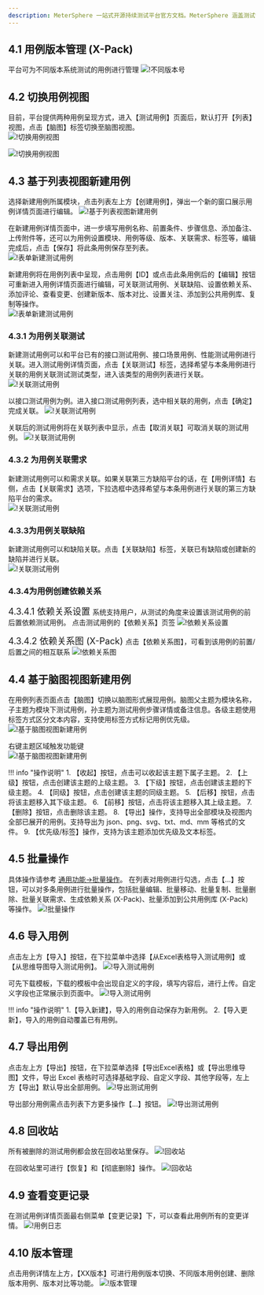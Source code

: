 ```yaml
---
description: MeterSphere 一站式开源持续测试平台官方文档。MeterSphere 涵盖测试管理、接口测试、UI 测试和性能测试等功能，全面兼容 JMeter、Selenium 等主流开源标准，有效助力开发和测试团队充分利用云弹性进行高度可 扩展的自动化测试，加速高质量的软件交付。
---
```


## 4.1 用例版本管理 (X-Pack)
平台可为不同版本系统测试的用例进行管理
![!不同版本号](../../../img/track/不同版本号.png)

## 4.2 切换用例视图
目前，平台提供两种用例呈现方式，进入【测试用例】页面后，默认打开【列表】视图，点击【脑图】标签切换至脑图视图。<br>
![!切换用例视图](../../../img/track/用例列表视图.png)

![!切换用例视图](../../../img/track/用例脑图视图.png)

## 4.3 基于列表视图新建用例
选择新建用例所属模块，点击列表左上方【创建用例】，弹出一个新的窗口展示用例详情页面进行编辑。
![!基于列表视图新建用例](../../../img/track/新建测试用例.png)

在新建用例详情页面中，进一步填写用例名称、前置条件、步骤信息、添加备注、上传附件等，还可以为用例设置模块、用例等级、版本、关联需求、标签等，编辑完成后，点击【保存】将此条用例保存至列表。<br>
![!表单新建测试用例](../../../img/track/编辑新用例详情.png)

新建用例将在用例列表中呈现，点击用例【ID】或点击此条用例后的【编辑】按钮可重新进入用例详情页面进行编辑，可关联测试用例、关联缺陷、设置依赖关系、添加评论、查看变更、创建新版本、版本对比、设置关注、添加到公共用例库、复制等操作。<br>
![!表单新建测试用例](../../../img/track/新建用例展示.png)

### 4.3.1 为用例关联测试
新建测试用例可以和平台已有的接口测试用例、接口场景用例、性能测试用例进行关联。进入测试用例详情页面，点击【关联测试】标签，选择希望与本条用例进行关联的用例关联测试测试类型，进入该类型的用例列表进行关联。<br>
![!关联测试用例](../../../img/track/用例关联测试.png)

以接口测试用例为例。进入接口测试用例列表，选中相关联的用例，点击【确定】完成关联。
![!关联测试用例](../../../img/track/用例关联接口测试用例.png)

关联后的测试用例将在关联列表中显示，点击【取消关联】可取消关联的测试用例。
![!关联测试用例](../../../img/track/用例取消关联测试用例.png)

### 4.3.2 为用例关联需求
新建测试用例可以和需求关联。如果关联第三方缺陷平台的话，在【用例详情】右侧，点击【关联需求】选项，下拉选框中选择希望与本条用例进行关联的第三方缺陷平台的需求。<br>
![!关联测试用例](../../../img/track/用例关联需求.png)

### 4.3.3为用例关联缺陷
新建测试用例可以和缺陷关联。点击【关联缺陷】标签，关联已有缺陷或创建新的缺陷并进行关联。<br>
![!关联测试用例](../../../img/track/用例关联缺陷.png)

### 4.3.4为用例创建依赖关系
<font size=4> 4.3.4.1 依赖关系设置 </font>
系统支持用户，从测试的角度来设置该测试用例的前后置依赖测试用例。
点击测试用例的【依赖关系】页签
![!依赖关系设置](../../../img/track/依赖关系设置.png)

<font size=4> 4.3.4.2 依赖关系图 (X-Pack) </font>
点击【依赖关系图】，可看到该用例的前置/后置之间的相互联系
![!依赖关系图](../../../img/track/依赖关系图.png)

## 4.4 基于脑图视图新建用例
在用例列表页面点击【脑图】切换以脑图形式展现用例。脑图父主题为模块名称，子主题为模块下测试用例，孙主题为测试用例步骤详情或备注信息。各级主题使用标签方式区分文本内容，支持使用标签方式标记用例优先级。<br>
![!基于脑图视图新建用例](../../../img/track/脑图创建测试用例.png)

右键主题区域触发功能键<br>
![!基于脑图视图新建用例](../../../img/track/脑图用例编辑.png)

!!! info "操作说明"
    1. 【收起】按钮，点击可以收起该主题下属子主题。
    2. 【上级】按钮，点击创建该主题的上级主题。
    3. 【下级】按钮，点击创建该主题的下级主题。
    4. 【同级】按钮，点击创建该主题的同级主题。
    5. 【后移】按钮，点击将该主题移入其下级主题。
    6. 【前移】按钮，点击将该主题移入其上级主题。
    7. 【删除】按钮，点击删除该主题。
    8. 【导出】操作，支持导出全部模块及视图内全部已展开的用例。支持导出为 json、png、svg、txt、md、mm 等格式的文件。
    9. 【优先级/标签】操作，支持为该主题添加优先级及文本标签。

## 4.5 批量操作
具体操作请参考 [通用功能->批量操作](../../../general/#4)。
在列表对用例进行勾选，点击【…】按钮，可以对多条用例进行批量操作，包括批量编辑、批量移动、批量复制、批量删除、批量关联需求、生成依赖关系 (X-Pack)、批量添加到公共用例库 (X-Pack) 等操作。
![!批量操作](../../../img/track/功能批量处理操作.png)

## 4.6 导入用例
点击左上方【导入】按钮，在下拉菜单中选择【从Excel表格导入测试用例】或【从思维导图导入测试用例】。
![!导入测试用例](../../../img/track/导入测试用例.png)

可先下载模板，下载的模板中会出现自定义的字段，填写内容后，进行上传。自定义字段也正常展示到页面中。
![!导入测试用例](../../../img/track/导入测试用例_1.png)

!!! info "操作说明"
    1.【导入新建】，导入的用例自动保存为新用例。
    2.【导入更新】，导入的用例自动覆盖已有用例。

## 4.7 导出用例
点击左上方【导出】按钮，在下拉菜单选择【导出Excel表格】或【导出思维导图】文件，导出 Excel 表格时可选择基础字段、自定义字段、其他字段等，左上方【导出】默认导出全部用例。
![!导出测试用例](../../../img/track/导出测试用例.png)

导出部分用例需点击列表下方更多操作【...】按钮。
![!导出测试用例](../../../img/track/导出测试用例_1.png)

## 4.8 回收站
所有被删除的测试用例都会放在回收站里保存。
![!回收站](../../../img/track/回收站1.png)

在回收站里可进行【恢复】和【彻底删除】操作。
![!回收站](../../../img/track/回收站2.png)

## 4.9 查看变更记录
在测试用例详情页面最右侧菜单【变更记录】下，可以查看此用例所有的变更详情。
![!用例日志](../../../img/track/用例日志1.png)

## 4.10 版本管理
点击用例详情左上方，【XX版本】可进行用例版本切换、不同版本用例创建、删除版本用例、版本对比等功能。
![!版本管理](../../../img/track/版本管理.png)
